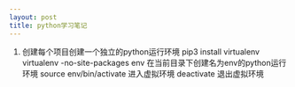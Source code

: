 ```yaml
---
layout: post
title: python学习笔记
---
```

1. 创建每个项目创建一个独立的python运行环境
   pip3 install virtualenv
   virtualenv -no-site-packages env  在当前目录下创建名为env的python运行环境
   source env/bin/activate           进入虚拟环境
   deactivate                        退出虚拟环境 
